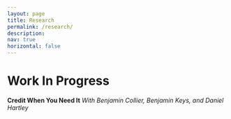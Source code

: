 ```yaml
---
layout: page
title: Research
permalink: /research/
description:
nav: true
horizontal: false
---
```


<!-- pages/research.md -->

# Work In Progress  

**Credit When You Need It**
*With Benjamin Collier, Benjamin Keys, and Daniel Hartley*